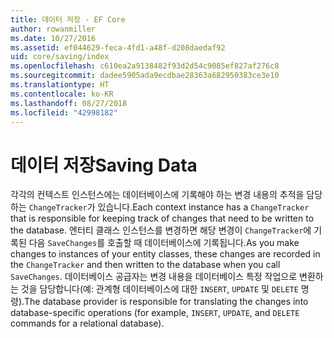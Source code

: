 ```yaml
---
title: 데이터 저장 - EF Core
author: rowanmiller
ms.date: 10/27/2016
ms.assetid: ef044629-feca-4fd1-a48f-d208daedaf92
uid: core/saving/index
ms.openlocfilehash: c610ea2a9138482f93d2d54c9085ef827af276c8
ms.sourcegitcommit: dadee5905ada9ecdbae28363a682950383ce3e10
ms.translationtype: HT
ms.contentlocale: ko-KR
ms.lasthandoff: 08/27/2018
ms.locfileid: "42998182"
---
```

# <a name="saving-data"></a><span data-ttu-id="30c7f-102">데이터 저장</span><span class="sxs-lookup"><span data-stu-id="30c7f-102">Saving Data</span></span>

<span data-ttu-id="30c7f-103">각각의 컨텍스트 인스턴스에는 데이터베이스에 기록해야 하는 변경 내용의 추적을 담당하는 `ChangeTracker`가 있습니다.</span><span class="sxs-lookup"><span data-stu-id="30c7f-103">Each context instance has a `ChangeTracker` that is responsible for keeping track of changes that need to be written to the database.</span></span> <span data-ttu-id="30c7f-104">엔터티 클래스 인스턴스를 변경하면 해당 변경이 `ChangeTracker`에 기록된 다음 `SaveChanges`를 호출할 때 데이터베이스에 기록됩니다.</span><span class="sxs-lookup"><span data-stu-id="30c7f-104">As you make changes to instances of your entity classes, these changes are recorded in the `ChangeTracker` and then written to the database when you call `SaveChanges`.</span></span> <span data-ttu-id="30c7f-105">데이터베이스 공급자는 변경 내용을 데이터베이스 특정 작업으로 변환하는 것을 담당합니다(예: 관계형 데이터베이스에 대한 `INSERT`, `UPDATE` 및 `DELETE` 명령).</span><span class="sxs-lookup"><span data-stu-id="30c7f-105">The database provider is responsible for translating the changes into database-specific operations (for example, `INSERT`, `UPDATE`, and `DELETE` commands for a relational database).</span></span>
